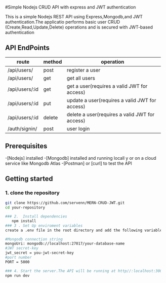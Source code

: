 #Simple Nodejs CRUD API with express and JWT authentication

This is a simple Nodejs REST API using Express,Mongodb,and JWT authentication.The applicatio performs basic user  CRUD
(Create,Read,Update,Delete) operations and is secured with JWT-based authentication

## API EndPoints

| route | method | operation |
| ----------| -------|--------| 
| /api/users/ |post | register a user
| /api/users/|  get | get all users |
| /api/users/:id | get |get a user(requires a valid JWT for access) |
| /api/users/:id | put | update a user(requires a valid JWT for access)  |
| /api/users/:id | delete | delete a user(requires a valid JWT for access)  |
| /auth/signin/ | post | user login |

## Prerequisites
 -[Nodejs] installed
 -[Mongodb] installed and running locall y or on a cloud service like Mongodb Atlas
 -[Postman] or [curl] to test the API

 ## Getting started

 ### 1. clone the repository 

 ```bash
 git clone https://github.com/servenn/MERN-CRUD-JWT.git
 cd your-repository

### 2.  Install dependencies
    npm install
### 3 . Set Up enviroment variables
create a .env file in the root directory and add the following variables

#Mongodb connection string
mongoUri: mongodb://localhost:27017/your-database-name
#JWT secret-key
jwt_secret = you-jwt-secret-key
#port number
PORT = 5000

### 4. Start the server.The API will be running at http//:localhost:3000
npm run dev